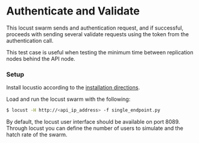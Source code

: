 # Authenticate and Validate

This locust swarm sends and authentication request, and if successful, proceeds
with sending several validate requests using the token from the authentication
call.

This test case is useful when testing the minimum time between replication
nodes behind the API node.

### Setup

Install locustio according to the [installation directions].

Load and run the locust swarm with the following:

```sh
$ locust -H http://<api_ip_address> -f single_endpoint.py
```

By default, the locust user interface should be available on port 8089. Through
locust you can define the number of users to simulate and the hatch rate of the
swarm.

[installation directions]:http://docs.locust.io/en/latest/installation.html
